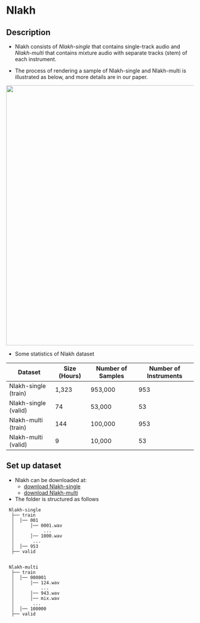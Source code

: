 # Nlakh

## Description

- Nlakh consists of *Nlakh-single* that contains single-track audio and *Nlakh-multi* that contains mixture audio with separate tracks (stem) of each instrument.

- The process of rendering a sample of Nlakh-single and Nlakh-multi is illustrated as below, and more details are in our paper.

<img src="./nlakh_figure.png" width="700" />


- Some statistics of Nlakh dataset

| Dataset | Size (Hours) | Number of Samples | Number of Instruments |
|------|------|------|------|
| Nlakh-single (train) | 1,323 | 953,000 | 953 | 
| Nlakh-single (valid) | 74 | 53,000 | 53 |
| Nlakh-multi (train) | 144 | 100,000 | 953 |
| Nlakh-multi (valid) | 9 | 10,000 | 53 |


## Set up dataset
- Nlakh can be downloaded at:
    - [download Nlakh-single](https://www.dropbox.com/s/x4ssq5nlhmvp4k7/nlakh-single.tar.gz?dl=0)
    - [download Nlakh-multi](https://www.dropbox.com/s/4sl6enmslzq7uob/nlakh-multi.tar.gz?dl=0)
- The folder is structured as follows
```
 Nlakh-single
  ├── train
  │  │── 001
  │      │── 0001.wav 
  │           ...
  │      │── 1000.wav
  │       ...
  │  │── 953
  ├── valid
  
  
 Nlakh-multi
  ├── train
  │  │── 000001
  │      │── 124.wav 
  │          ...
  │      │── 943.wav
  │      │── mix.wav
  │       ...
  │  │── 100000
  ├── valid
  
  ```
